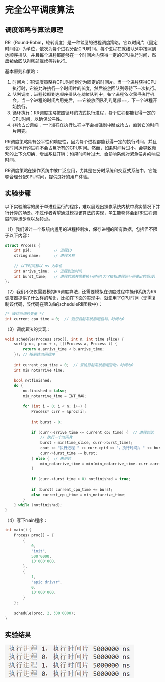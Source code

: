 # 完全公平调度算法

## 调度策略与算法原理

​	RR（Round-Robin，轮转调度）是一种常见的进程调度策略，它以时间片（固定时间段）为单位，依次为每个进程分配CPU时间。每个进程在就绪队列中按照到达顺序排队，并且每个进程都能够在一个时间片内获得一定的CPU执行时间，然后被放回队列尾部继续等待执行。

基本原则和策略：

1. 时间片：RR调度策略将CPU时间划分为固定的时间片。当一个进程获得CPU执行时，它被允许执行一个时间片的长度，然后被放回队列等待下一次执行。
2. 队列调度：进程按照到达顺序排队在就绪队列中，每个进程依次获得执行机会。当一个进程的时间片用完后，==它被放回队列的尾部==，下一个进程开始执行。
3. 循环执行：RR调度策略按照循环的方式执行进程，每个进程都能获得一定的CPU时间，以确保公平性。
4. 非抢占式调度：一个进程在执行过程中不会被强制中断或抢占，直到它的时间片用完。

​	RR调度策略具有公平性和响应性，因为每个进程都能获得一定的执行时间，并且长时间运行的进程不会占用所有的CPU时间。然而，如果时间片过小，会导致频繁的上下文切换，增加系统开销；如果时间片过大，会影响系统对紧急任务的响应时间。

​	RR调度策略在操作系统中被广泛应用，尤其是在分时系统和交互式系统中，它能够合理分配CPU时间，提供良好的用户体验。



## 实验步骤			

​	以下实验编写的属于单进程运行的程序，难以展现出操作系统内核中真实情况下并行计算的场景。不过作者希望通过模拟该算法的实现，学生能够体会到RR进程调度的算法步骤以及特点。

（1）我们设计一个系统内通用的进程控制块，保存进程的所有数据，包括但不限于以下内容：

```cpp
struct Process {
	int pid;          // 进程ID
	string name;      // 进程名称

	// 以下时间都以 ns 为单位
	int arrive_time;  // 进程到达时间
	int burst_time;   // 进程的总共需要执行时间(为了模拟进程运行而做出的假设)
};
```



（2）我们不仅仅需要模拟RR调度算法，还需要模拟在调度过程中操作系统为RR调度器提供了什么样的帮助，比如在下面的实现中，就使用了CPU时间（无需复制该代码，该代码在第3点的scheduleRR函数中）：

```cpp
/* 操作系统的变量 */
int current_cpu_time = 0;  // 假设目前系统刚刚启动，时间为0
```



（3）调度算法的实现：

```cpp
void schedule(Process proc[], int n, int time_slice) {
	sort(proc, proc + n, [](Process a, Process b) {
		return a.arrive_time < b.arrive_time;
	}); // 按到达时间排序

	int current_cpu_time = 0;  // 假设目前系统刚刚启动，时间为0
	int min_notarrive_time;

	bool notfinished;
	do {
		notfinished = false;   
		min_notarrive_time = INT_MAX;

		for (int i = 0; i < n; i++) {
			Process* curr = &proc[i];

			int burst = 0;

			if (curr->arrive_time <= current_cpu_time) {  // 进程到达
				// 执行一个时间片
				burst = min(time_slice, curr->burst_time);
				cout << "执行进程 " << curr->pid << "，执行时间片 " << burst << " ns" << endl;
				curr->burst_time -= burst;
			} else {  // 未到达
				min_notarrive_time = min(min_notarrive_time, curr->arrive_time);
			}

			if (curr->burst_time > 0) notfinished = true;
			
			if (burst) current_cpu_time += burst;
			else current_cpu_time = min_notarrive_time;
		}
	} while (notfinished);
}
```



（4）写下main程序：

```cpp
int main() {
	Process proc[] = {
		{
			0,
			"init",
			500'0000,
			10'000'000,
		},
		{
			1,
			"apic driver",
			0,
			10'000'000,
		}
	};

	schedule(proc, 2, 500'0000);
}
```







## 实验结果

<img src="../../../.vuepress/public/Linux/RR-result.png" alt="image-20230710171839016" style="zoom:80%;" />





